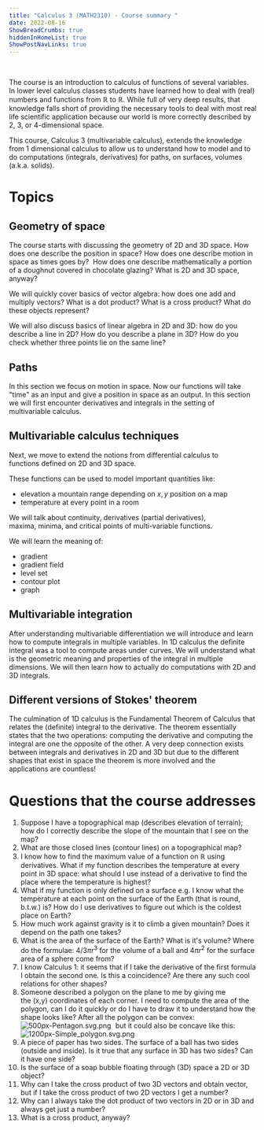 ```yaml
---
title: "Calculus 3 (MATH2310) - Course summary "
date: 2022-08-16
ShowBreadCrumbs: true
hiddenInHomeList: true
ShowPostNavLinks: true
---
```

​

The course is an introduction to calculus of functions of several variables. In lower level calculus classes students have learned how to deal with (real) numbers and functions from $\mathbb{R}$ to $\mathbb{R}$. While full of very deep results, that knowledge falls short of providing the necessary tools to deal with most real life scientific application because our world is more correctly described by 2, 3, or 4-dimensional space. 

This course, Calculus 3 (multivariable calculus), extends the knowledge from 1 dimensional calculus to allow us to understand how to model and to do computations (integrals, derivatives) for paths, on surfaces, volumes (a.k.a. solids).

# Topics


## Geometry of space

The course starts with discussing the geometry of 2D and 3D space. How does one describe the position in space? How does one describe motion in space as times goes by?  How does one describe mathematically a portion of a doughnut covered in chocolate glazing? What is 2D and 3D space, anyway?

We will quickly cover basics of vector algebra: how does one add and multiply vectors? What is a dot product? What is a cross product? What do these objects represent?

We will also discuss basics of linear algebra in 2D and 3D: how do you describe a line in 2D? How do you describe a plane in 3D? How do you check whether three points lie on the same line?

## Paths

In this section we focus on motion in space. Now our functions will take "time" as an input and give a position in space as an output. In this section we will first encounter derivatives and integrals in the setting of multivariable calculus.

## Multivariable calculus techniques

Next, we move to extend the notions from differential calculus to functions defined on 2D and 3D space. 

These functions can be used to model important quantities like: 

- elevation a mountain range depending on $x,y$ position on a map
- temperature at every point in a room

We will talk about continuity, derivatives (partial derivatives), maxima, minima, and critical points of multi-variable functions.

We will learn the meaning of:

- gradient
- gradient field
- level set 
- contour plot
- graph

## Multivariable integration

After understanding multivariable differentiation we will introduce and learn how to compute integrals in multiple variables. In 1D calculus the definite integral was a tool to compute areas under curves. We will understand what is the geometric meaning and properties of the integral in multiple dimensions. We will then learn how to actually do computations with 2D and 3D integrals.

## Different versions of Stokes' theorem

The culmination of 1D calculus is the Fundamental Theorem of Calculus that relates the (definite) integral to the derivative. The theorem essentially states that the two operations: computing the derivative and computing the integral are one the opposite of the other. A very deep connection exists between integrals and derivatives in 2D and 3D but due to the different shapes that exist in space the theorem is more involved and the applications are countless!

# Questions that the course addresses

1.  Suppose I have a topographical map (describes elevation of terrain); how do I correctly describe the slope of the mountain that I see on the map?
2.  What are those closed lines (contour lines) on a topographical map?
3.  I know how to find the maximum value of a function on $\mathbb{R}$ using derivatives. What if my function describes the temperature at every point in 3D space: what should I use instead of a derivative to find the place where the temperature is highest?
4.  What if my function is only defined on a surface e.g. I know what the temperature at each point on the surface of the Earth (that is round, b.t.w.) is? How do I use derivatives to figure out which is the coldest place on Earth?
5.  How much work against gravity is it to climb a given mountain? Does it depend on the path one takes?
6.  What is the area of the surface of the Earth? What is it's volume? Where do the formulae: $4/3 \pi r^3$ for the volume of a ball and $4\pi r^2$ for the surface area of a sphere come from?
7.  I know Calculus 1: it seems that if I take the derivative of the first formula I obtain the second one. Is this a coincidence? Are there any such cool relations for other shapes?
8.  Someone described a polygon on the plane to me by giving me the (x,y) coordinates of each corner. I need to compute the area of the polygon, can I do it quickly or do I have to draw it to understand how the shape looks like? After all the polygon can be convex: ![500px-Pentagon.svg.png](https://upload.wikimedia.org/wikipedia/commons/thumb/0/04/Pentagon.svg/500px-Pentagon.svg.png)![](data:image/gif;base64,R0lGODlhAQABAPABAP///wAAACH5BAEKAAAALAAAAAABAAEAAAICRAEAOw== "Click and drag to move")​ 
    but it could also be concave like this: ![1200px-Simple_polygon.svg.png](https://upload.wikimedia.org/wikipedia/commons/thumb/8/8f/Simple_polygon.svg/1200px-Simple_polygon.svg.png)![](data:image/gif;base64,R0lGODlhAQABAPABAP///wAAACH5BAEKAAAALAAAAAABAAEAAAICRAEAOw== "Click and drag to move")​
9.  A piece of paper has two sides. The surface of a ball has two sides (outside and inside). Is it true that any surface in 3D has two sides? Can it have one side? 
10. Is the surface of a soap bubble floating through (3D) space a 2D or 3D object?
11. Why can I take the cross product of two 3D vectors and obtain vector, but if I take the cross product of two 2D vectors I get a number?
12. Why can I always take the dot product of two vectors in 2D or in 3D and always get just a number?
13. What is a cross product, anyway?

​